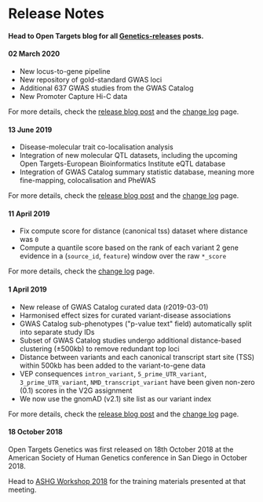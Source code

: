 # Release Notes

#### Head to Open Targets blog for all [Genetics-releases](http://blog.opentargets.org/tag/genetics-releases/) posts. 

#### 02 March 2020

* New locus-to-gene pipeline
* New repository of gold-standard GWAS loci
* Additional 637 GWAS studies from the GWAS Catalog
* New Promoter Capture Hi-C data

For more details, check the [release blog post](https://blog.opentargets.org/2020/03/06/open-targets-genetics-new-release-is-out/) and the [change log](https://genetics-docs.opentargets.org/technical-pipeline/change-log) page.

#### 13 June 2019

* Disease-molecular trait co-localisation analysis
* Integration of new molecular QTL datasets, including the upcoming Open Targets-European Bioinformatics Institute eQTL database
* Integration of GWAS Catalog summary statistic database, meaning more fine-mapping, colocalisation and PheWAS

For more details, check the [release blog post](https://blog.opentargets.org/2019/06/17/open-targets-genetics-release-19-06-is-out-2/) and the [change log](https://genetics-docs.opentargets.org/technical-pipeline/change-log) page.

#### 11 April 2019

* Fix compute score for distance \(canonical tss\) dataset where distance was `0`
* Compute a quantile score based on the rank of each variant 2 gene evidence in a \(`source_id`, `feature`\) window over the raw `*_score`

For more details, check the [change log](https://genetics-docs.opentargets.org/technical-pipeline/change-log) page.

#### 1 April 2019

* New release of GWAS Catalog curated data \(r2019-03-01\)
* Harmonised effect sizes for curated variant-disease associations
* GWAS Catalog sub-phenotypes \("p-value text" field\) automatically split into separate study IDs
* Subset of GWAS Catalog studies undergo additional distance-based clustering \(±500kb\) to remove redundant top loci
* Distance between variants and each canonical transcript start site \(TSS\) within 500kb has been added to the variant-to-gene data
* VEP consequences `intron_variant`, `5_prime_UTR_variant`, `3_prime_UTR_variant`, `NMD_transcript_variant` have been given non-zero \(0.1\) scores in the V2G assignment
* We now use the gnomAD \(v2.1\) site list as our variant index

For more details, check the [release blog post](https://blog.opentargets.org/2019/04/09/open-targets-genetics-release-is-out/) and the [change log](https://genetics-docs.opentargets.org/technical-pipeline/change-log) page.

#### 18 October 2018

Open Targets Genetics was first released on 18th October 2018 at the American Society of Human Genetics conference in San Diego in October 2018. 

Head to [ASHG Workshop 2018](https://genetics-docs.opentargets.org/meetings/ashg-workshop-2018) for the training materials presented at that meeting.

